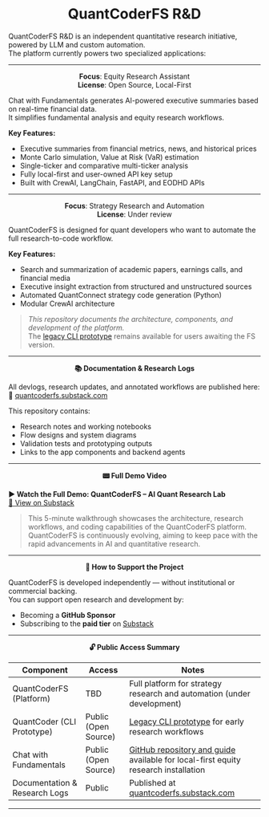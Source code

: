 # <div align="center">QuantCoderFS R&D</div>

QuantCoderFS R&D is an independent quantitative research initiative, powered by LLM and custom automation.\
The platform currently powers two specialized applications:

---

<div align="center"><strong>Focus</strong>: Equity Research Assistant<br><strong>License</strong>: Open Source, Local-First</div>

Chat with Fundamentals generates AI-powered executive summaries based on real-time financial data.\
It simplifies fundamental analysis and equity research workflows.

**Key Features:**

- Executive summaries from financial metrics, news, and historical prices
- Monte Carlo simulation, Value at Risk (VaR) estimation
- Single-ticker and comparative multi-ticker analysis
- Fully local-first and user-owned API key setup
- Built with CrewAI, LangChain, FastAPI, and EODHD APIs

---

<div align="center"><strong>Focus</strong>: Strategy Research and Automation<br><strong>License</strong>: Under review</div>

QuantCoderFS is designed for quant developers who want to automate the full research-to-code workflow.

**Key Features:**

- Search and summarization of academic papers, earnings calls, and financial media
- Executive insight extraction from structured and unstructured sources
- Automated QuantConnect strategy code generation (Python)
- Modular CrewAI architecture

> *This repository documents the architecture, components, and development of the platform.*\
> The [legacy CLI prototype](https://github.com/SL-Mar/quantcoder-legacy) remains available for users awaiting the FS version.

---

<div align="center"><strong>📚 Documentation & Research Logs</strong></div>

All devlogs, research updates, and annotated workflows are published here:\
🔗 [quantcoderfs.substack.com](https://quantcoderfs.substack.com)

This repository contains:

- Research notes and working notebooks
- Flow designs and system diagrams
- Validation tests and prototyping outputs
- Links to the app components and backend agents

---

<div align="center"><strong>📟 Full Demo Video</strong></div>

**▶ Watch the Full Demo: QuantCoderFS – AI Quant Research Lab**\
[🔗 View on Substack](https://open.substack.com/pub/quantcoderfs/p/full-demo-quantcoder-fs-ai-quant?r=5hdac8&utm_campaign=post&utm_medium=web&showWelcomeOnShare=false)

> This 5-minute walkthrough showcases the architecture, research workflows, and coding capabilities of the QuantCoderFS platform.\
> QuantCoderFS is continuously evolving, aiming to keep pace with the rapid advancements in AI and quantitative research.

---

<div align="center"><strong>🤝 How to Support the Project</strong></div>

QuantCoderFS is developed independently — without institutional or commercial backing.\
You can support open research and development by:

- Becoming a **GitHub Sponsor**
- Subscribing to the **paid tier** on [Substack](https://quantcoderfs.substack.com)

---

<div align="center"><strong>🔓 Public Access Summary</strong></div>

| Component                     | Access               | Notes                                                                                                                                            |
| ----------------------------- | -------------------- | ------------------------------------------------------------------------------------------------------------------------------------------------ |
| QuantCoderFS (Platform)       | TBD                  | Full platform for strategy research and automation (under development)                                                                           |
| QuantCoder (CLI Prototype)    | Public (Open Source) | [Legacy CLI prototype](https://github.com/SL-Mar/quantcoder-legacy) for early research workflows                                                 |
| Chat with Fundamentals        | Public (Open Source) | [GitHub repository and guide](https://quantcoderfs.substack.com/s/chat-with-fundamentals) available for local-first equity research installation |
| Documentation & Research Logs | Public               | Published at [quantcoderfs.substack.com](https://quantcoderfs.substack.com)                                                                      |

---

##

